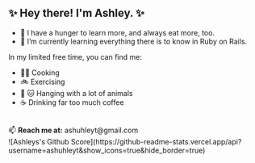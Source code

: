 ## ✨ Hey there! I'm Ashley. ✨ 
- 🥘 I have a hunger to learn more, and always eat more, too.  
- 📖 I’m currently learning everything there is to know in Ruby on Rails. 

In my limited free time, you can find me:
- 👩‍🍳 Cooking
- 🚲 Exercising
- 🐶 🐱 Hanging with a lot of animals
- ☕️ Drinking far too much coffee
<br>
📫 <b>Reach me at:</b> ashuhleyt@gmail.com
<br>
![Ashleys's Github Score](https://github-readme-stats.vercel.app/api?username=ashuhleyt&show_icons=true&hide_border=true)
<br>

<!---
ashuhleyt/ashuhleyt is a ✨ special ✨ repository because its `README.md` (this file) appears on your GitHub profile.
You can click the Preview link to take a look at your changes.
--->
